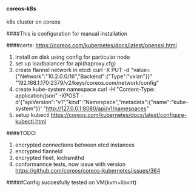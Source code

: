 #### coreos-k8s
k8s cluster on coreos

####This is configuration for manual installation

####certs:
https://coreos.com/kubernetes/docs/latest/openssl.html

1. install on disk using config for particular node
2. set up loadbalancer for api(haproxy.cfg)
3. create flannel network in etcd:
curl -X PUT -d "value={\"Network\":\"10.2.0.0/16\",\"Backend\":{\"Type\":\"vxlan\"}}" "192.168.1.170:2379/v2/keys/coreos.com/network/config"
4. create kube-system namespace
curl -H "Content-Type: application/json" -XPOST -d'{"apiVersion":"v1","kind":"Namespace","metadata":{"name":"kube-system"}}' "http://127.0.0.1:8080/api/v1/namespaces"
5. setup kubectl https://coreos.com/kubernetes/docs/latest/configure-kubectl.html


####TODO:
1. encrypted connections between etcd instances
2. encrypted flanneld
3. encrypted fleet, lochsmithd
4. conformannce tests, now issue with version https://github.com/coreos/coreos-kubernetes/issues/364

#####Config succesfully tested on VM(kvm+libvirt)

